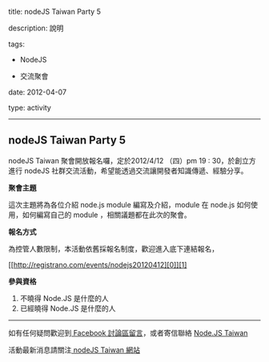 title: nodeJS Taiwan Party 5
description: 說明
tags:
 - NodeJS
 - 交流聚會
date: 2012-04-07
type: activity
---
## nodeJS Taiwan Party 5

nodeJS Taiwan 聚會開放報名囉，定於2012/4/12 （四）pm 19&nbsp;: 30，於創立方進行 nodeJS 社群交流活動，希望能透過交流讓開發者知識傳遞、經驗分享。

**聚會主題**

這次主題將為各位介紹 node.js module 編寫及介紹，module 在 node.js 如何使用，如何編寫自己的 module ，相關議題都在此次的聚會。

**報名方式**

為控管人數限制，本活動依舊採報名制度，歡迎進入底下連結報名，

[[http://registrano.com/events/nodejs20120412][0]][1]

**參與資格**

1. 不曉得 Node.JS 是什麼的人
1. 已經曉得 Node.JS 是什麼的人


- - -

如有任何疑問歡迎到[&nbsp;Facebook 討論區留言][2]，或者寄信聯絡 [Node.JS Taiwan][3]

活動最新消息請關注[&nbsp;nodeJS Taiwan 網站][4]



[0]: http://registrano.com/events/nodejs20120412
[1]: http://registrano.com/events/nodejs20120329
[2]: http://www.facebook.com/groups/node.js.tw/
[3]: mailto:contact@nodejs.tw
[4]: http://nodejs.tw